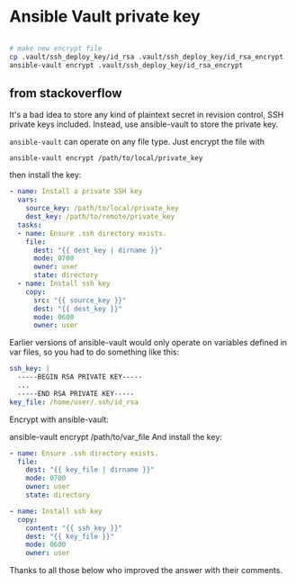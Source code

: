 # Ansible Vault private key

```sh

# make new encrypt file
cp .vault/ssh_deploy_key/id_rsa .vault/ssh_deploy_key/id_rsa_encrypt
ansible-vault encrypt .vault/ssh_deploy_key/id_rsa_encrypt

```

## from stackoverflow

It's a bad idea to store any kind of plaintext secret in revision control, SSH private keys included. Instead, use ansible-vault to store the private key.

`ansible-vault` can operate on any file type. Just encrypt the file with

`ansible-vault encrypt /path/to/local/private_key`

then install the key:

```yaml
- name: Install a private SSH key
  vars:
    source_key: /path/to/local/private_key
    dest_key: /path/to/remote/private_key
  tasks:
  - name: Ensure .ssh directory exists.
    file:
      dest: "{{ dest_key | dirname }}"
      mode: 0700
      owner: user
      state: directory
  - name: Install ssh key
    copy:
      src: "{{ source_key }}"
      dest: "{{ dest_key }}"
      mode: 0600
      owner: user
```

Earlier versions of ansible-vault would only operate on variables defined in var files, so you had to do something like this:

```yaml
ssh_key: |
  -----BEGIN RSA PRIVATE KEY-----
  ...
  -----END RSA PRIVATE KEY-----
key_file: /home/user/.ssh/id_rsa
```

Encrypt with ansible-vault:

ansible-vault encrypt /path/to/var_file
And install the key:

```yaml
- name: Ensure .ssh directory exists.
  file:
    dest: "{{ key_file | dirname }}"
    mode: 0700
    owner: user
    state: directory

- name: Install ssh key
  copy:
    content: "{{ ssh_key }}"
    dest: "{{ key_file }}"
    mode: 0600
    owner: user
```

Thanks to all those below who improved the answer with their comments.
